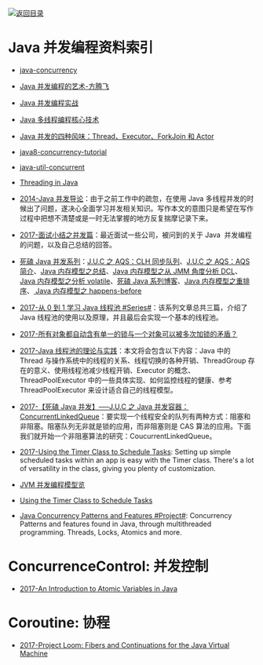 [![返回目录](https://parg.co/UGo)](https://github.com/wxyyxc1992/Awesome-Reference) 


# Java 并发编程资料索引

* [java-concurrency](http://tutorials.jenkov.com/java-concurrency/index.html)

* [Java 并发编程的艺术-方腾飞]()

* [Java 并发编程实战](http://book.51cto.com/art/201203/323171.htm)

* [Java 多线程编程核心技术]()

* [Java 并发的四种风味：Thread、Executor、ForkJoin 和 Actor](http://www.open-open.com/lib/view/open1421202894171.html)

* [java8-concurrency-tutorial](http://winterbe.com/posts/2015/04/07/java8-concurrency-tutorial-thread-executor-examples/)

* [java-util-concurrent](http://tutorials.jenkov.com/java-util-concurrent/index.html)

* [Threading in Java](https://medium.com/@behzodbekqodirov/threading-java-541bd986647d#.lmwvdmeje)

- [2014-Java 并发导论](http://ifeve.com/concurrency-paper/)：由于之前工作中的疏忽，在使用 Java 多线程并发的时候出了问题，遂决心全面学习并发相关知识。写作本文的意图只是希望在写作过程中把想不清楚或是一时无法掌握的地方反复揣摩记录下来。

* [2017-面试小结之并发篇](http://ginobefunny.com/post/java_concurrent_interview_questions/)：最近面试一些公司，被问到的关于 Java  并发编程的问题，以及自己总结的回答。

* [死磕 Java 并发系列](http://cmsblogs.com/?author=1)：[J.U.C 之 AQS：CLH 同步队列](http://cmsblogs.com/?p=2188)、[J.U.C 之 AQS：AQS 简介](http://cmsblogs.com/?p=2174)、[Java 内存模型之总结](http://cmsblogs.com/?p=2167)、[Java 内存模型之从 JMM 角度分析 DCL](http://cmsblogs.com/?p=2161)、[Java 内存模型之分析 volatile](http://cmsblogs.com/?p=2148)、[死磕 Java 系列博客](http://cmsblogs.com/?p=2122)、[Java 内存模型之重排序](http://cmsblogs.com/?p=2116)、[ Java 内存模型之 happens-before](http://cmsblogs.com/?p=2102)

* [2017-从 0 到 1 学习 Java 线程池 #Series#](http://6me.us/TOE3)：该系列文章总共三篇，介绍了 Java 线程池的使用以及原理，并且最后会实现一个基本的线程池。

* [2017-所有对象都自动含有单一的锁与一个对象可以被多次加锁的矛盾？](https://parg.co/bO2)

* [2017-Java 线程池的理论与实践](http://www.jianshu.com/p/0478e283cfef)：本文将会包含以下内容：Java 中的 Thread 与操作系统中的线程的关系、线程切换的各种开销、ThreadGroup 存在的意义、使用线程池减少线程开销、Executor 的概念、ThreadPoolExecutor 中的一些具体实现、如何监控线程的健康、参考 ThreadPoolExecutor 来设计适合自己的线程模型。

* [2017-【死磕 Java 并发】—–J.U.C 之 Java 并发容器：ConcurrentLinkedQueue](http://cmsblogs.com/?p=2353)：要实现一个线程安全的队列有两种方式：阻塞和非阻塞。阻塞队列无非就是锁的应用，而非阻塞则是 CAS 算法的应用。下面我们就开始一个非阻塞算法的研究：CoucurrentLinkedQueue。

* [2017-Using the Timer Class to Schedule Tasks](https://dzone.com/articles/using-timer-class-to-schedule-tasks): Setting up simple scheduled tasks within an app is easy with the Timer class. There's a lot of versatility in the class, giving you plenty of customization.

* [JVM 并发编程模型览](http://www.qingjingjie.com/blogs/23)

* [Using the Timer Class to Schedule Tasks](https://dzone.com/articles/using-timer-class-to-schedule-tasks)

- [Java Concurrency Patterns and Features #Project#](https://parg.co/UVC): Concurrency Patterns and features found in Java, through multithreaded programming. Threads, Locks, Atomics and more.

# ConcurrenceControl: 并发控制

* [2017-An Introduction to Atomic Variables in Java](http://www.baeldung.com/java-atomic-variables)

# Coroutine: 协程

- [2017-Project Loom: Fibers and Continuations for the Java Virtual Machine](http://cr.openjdk.java.net/~rpressler/loom/Loom-Proposal.html)
